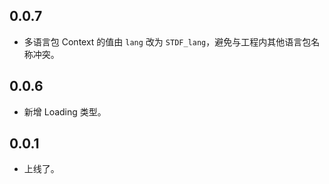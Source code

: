 ## 0.0.7

-   多语言包 Context 的值由 `lang` 改为 `STDF_lang`，避免与工程内其他语言包名称冲突。

## 0.0.6

-   新增 Loading 类型。

## 0.0.1

-   上线了。
